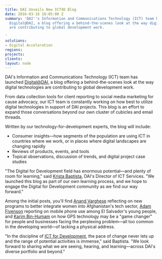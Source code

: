 ```yaml
---
title: DAI Unveils New ICT4D Blog
date: 2016-03-16 18:05:00 Z
summary: 'DAI''s Information and Communications Technology (ICT) team has launched
  Digital@DAI, a blog offering a behind-the-scenes look at the way digital technologies
  are contributing to global development work.

'
solutions:
- Digital Acceleration
regions: 
projects: 
clients: 
layout: node
---
```


DAI's Information and Communications Technology (ICT) team has launched [Digital@DAI][1], a blog offering a behind-the-scenes look at the way digital technologies are contributing to global development work.

From data collection tools for client reporting to social media marketing for cause advocacy, our ICT team is constantly working on how best to utilize digital technologies in support of DAI projects. This blog is an effort to expand those conversations beyond our own cluster of cubicles and email threads.

Written by our technology-for-development experts, the blog will include:

* Consumer insights—how segments of the population are using ICT in countries where we work, or in places where digital landscapes are changing rapidly
* Reviews of products, events, and tools
* Topical observations, discussion of trends, and digital project case studies

"The Digital for Development field has enormous potential—and plenty of room for learning," said [Krista Baptista][2], DAI's Director of ICT Services. "We launched this blog as part of our own learning process, and we hope to engage the Digital for Development community as we find our way forward."

Among the initial posts, you'll find [Anand Varghese][3] reflecting on new programs to better integrate women into Afghanistan's tech sector, [Adam Fivenson][4] reporting on mobile phone use among El Salvador's young people, and [Karim Bin-Humam][5] on how GPS technology may be a "game changer" for people and businesses facing the perplexing problem—all too common in the developing world—of lacking a physical address.

"In the discipline of [ICT for Development][6], the pace of change never lets up and the range of potential activities is immense," said Baptista. "We look forward to sharing what we are seeing, hearing, and learning—across DAI's diverse portfolio and beyond."

[1]: http://dai-global-digital.com?utm_source=daidotcom
[2]: /who-we-are/our-team/krista-baptista
[3]: /who-we-are/our-team/anand-varghese
[4]: /who-we-are/our-team/adam-fivenson
[5]: /who-we-are/our-team/karim-bin-humam
[6]: /our-work/solutions/digital-acceleration
